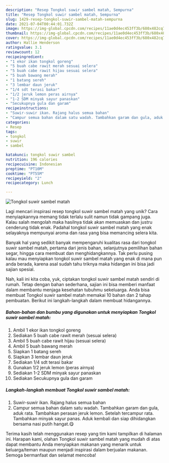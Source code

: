 ```yaml
---
description: "Resep Tongkol suwir sambel matah, Sempurna"
title: "Resep Tongkol suwir sambel matah, Sempurna"
slug: 1429-resep-tongkol-suwir-sambel-matah-sempurna
date: 2021-07-04T00:44:01.732Z
image: https://img-global.cpcdn.com/recipes/11ae0d4ec453ff3b/680x482cq70/tongkol-suwir-sambel-matah-foto-resep-utama.jpg
thumbnail: https://img-global.cpcdn.com/recipes/11ae0d4ec453ff3b/680x482cq70/tongkol-suwir-sambel-matah-foto-resep-utama.jpg
cover: https://img-global.cpcdn.com/recipes/11ae0d4ec453ff3b/680x482cq70/tongkol-suwir-sambel-matah-foto-resep-utama.jpg
author: Hallie Henderson
ratingvalue: 3.1
reviewcount: 12
recipeingredient:
- "1 ekor ikan tongkol goreng"
- "5 buah cabe rawit merah sesuai selera"
- "5 buah cabe rawit hijau sesuai selera"
- "5 buah bawang merah"
- "1 batang sereh"
- "3 lembar daun jeruk"
- "1/4 sdt terasi bakar"
- "1/2 jeruk lemon peras airnya"
- "1-2 SDM minyak sayur panaskan"
- "Secukupnya gula dan garam"
recipeinstructions:
- "Suwir-suwir ikan. Rajang halus semua bahan"
- "Campur semua bahan dalam satu wadah. Tambahkan garam dan gula, aduk rata. Tambahkan perasan jeruk lemon. Setelah tercampur rata. Tambahkan minyak sayur panas. Aduk kembali dan siap dihidangkan bersama nasi putih hangat.😋"
categories:
- Resep
tags:
- tongkol
- suwir
- sambel

katakunci: tongkol suwir sambel 
nutrition: 196 calories
recipecuisine: Indonesian
preptime: "PT10M"
cooktime: "PT55M"
recipeyield: "2"
recipecategory: Lunch

---
```



![Tongkol suwir sambel matah](https://img-global.cpcdn.com/recipes/11ae0d4ec453ff3b/680x482cq70/tongkol-suwir-sambel-matah-foto-resep-utama.jpg)

Lagi mencari inspirasi resep tongkol suwir sambel matah yang unik? Cara menyiapkannya memang tidak terlalu sulit namun tidak gampang juga. Kalau salah mengolah maka hasilnya tidak akan memuaskan dan justru cenderung tidak enak. Padahal tongkol suwir sambel matah yang enak selayaknya mempunyai aroma dan rasa yang bisa memancing selera kita.

Banyak hal yang sedikit banyak mempengaruhi kualitas rasa dari tongkol suwir sambel matah, pertama dari jenis bahan, selanjutnya pemilihan bahan segar, hingga cara membuat dan menghidangkannya. Tak perlu pusing kalau mau menyiapkan tongkol suwir sambel matah yang enak di mana pun anda berada, karena asal sudah tahu triknya maka hidangan ini bisa jadi sajian spesial.




Nah, kali ini kita coba, yuk, ciptakan tongkol suwir sambel matah sendiri di rumah. Tetap dengan bahan sederhana, sajian ini bisa memberi manfaat dalam membantu menjaga kesehatan tubuhmu sekeluarga. Anda bisa membuat Tongkol suwir sambel matah memakai 10 bahan dan 2 tahap pembuatan. Berikut ini langkah-langkah dalam membuat hidangannya.

<!--inarticleads1-->

##### Bahan-bahan dan bumbu yang digunakan untuk menyiapkan Tongkol suwir sambel matah:

1. Ambil 1 ekor ikan tongkol goreng
1. Sediakan 5 buah cabe rawit merah (sesuai selera)
1. Ambil 5 buah cabe rawit hijau (sesuai selera)
1. Ambil 5 buah bawang merah
1. Siapkan 1 batang sereh
1. Siapkan 3 lembar daun jeruk
1. Sediakan 1/4 sdt terasi bakar
1. Gunakan 1/2 jeruk lemon (peras airnya)
1. Sediakan 1-2 SDM minyak sayur panaskan
1. Sediakan Secukupnya gula dan garam




<!--inarticleads2-->

##### Langkah-langkah membuat Tongkol suwir sambel matah:

1. Suwir-suwir ikan. Rajang halus semua bahan
1. Campur semua bahan dalam satu wadah. Tambahkan garam dan gula, aduk rata. Tambahkan perasan jeruk lemon. Setelah tercampur rata. Tambahkan minyak sayur panas. Aduk kembali dan siap dihidangkan bersama nasi putih hangat.😋




Terima kasih telah menggunakan resep yang tim kami tampilkan di halaman ini. Harapan kami, olahan Tongkol suwir sambel matah yang mudah di atas dapat membantu Anda menyiapkan makanan yang menarik untuk keluarga/teman maupun menjadi inspirasi dalam berjualan makanan. Semoga bermanfaat dan selamat mencoba!
